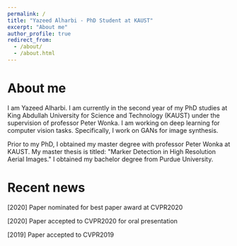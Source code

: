 ```yaml
---
permalink: /
title: "Yazeed Alharbi - PhD Student at KAUST"
excerpt: "About me"
author_profile: true
redirect_from: 
  - /about/
  - /about.html
---
```


# About me
I am Yazeed Alharbi. I am currently in the second year of my PhD studies at King Abdullah University for Science and Technology (KAUST) under the supervision of professor Peter Wonka. 
I am working on deep learning for computer vision tasks. Specifically, I work on GANs for image synthesis.

Prior to my PhD, I obtained my master degree with professor Peter Wonka at KAUST. My master thesis is titled: "Marker Detection in High Resolution Aerial Images." I obtained my bachelor degree from Purdue University.

# Recent news
[2020] Paper nominated for best paper award at CVPR2020

[2020] Paper accepted to CVPR2020 for oral presentation

[2019] Paper accepted to CVPR2019
